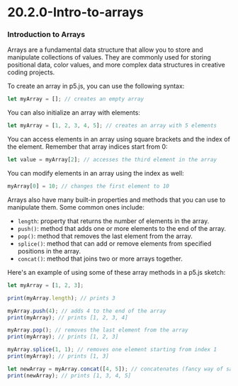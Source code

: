 # 20.2.0-Intro-to-arrays

### Introduction to Arrays 
Arrays are a fundamental data structure that allow you to store and manipulate collections of values. They are commonly used for storing positional data, color values, and more complex data structures in creative coding projects.

To create an array in p5.js, you can use the following syntax:

```javascript
let myArray = []; // creates an empty array
```

You can also initialize an array with elements:

```javascript
let myArray = [1, 2, 3, 4, 5]; // creates an array with 5 elements
```

You can access elements in an array using square brackets and the index of the element. Remember that array indices start from 0:

```javascript
let value = myArray[2]; // accesses the third element in the array
```

You can modify elements in an array using the index as well:

```javascript
myArray[0] = 10; // changes the first element to 10
```

Arrays also have many built-in properties and methods that you can use to manipulate them. Some common ones include:

- `length`: property that returns the number of elements in the array.
- `push()`: method that adds one or more elements to the end of the array.
- `pop()`: method that removes the last element from the array.
- `splice()`: method that can add or remove elements from specified positions in the array.
- `concat()`: method that joins two or more arrays together.

Here's an example of using some of these array methods in a p5.js sketch:

```javascript
let myArray = [1, 2, 3];

print(myArray.length); // prints 3

myArray.push(4); // adds 4 to the end of the array
print(myArray); // prints [1, 2, 3, 4]

myArray.pop(); // removes the last element from the array
print(myArray); // prints [1, 2, 3]

myArray.splice(1, 1); // removes one element starting from index 1
print(myArray); // prints [1, 3]

let newArray = myArray.concat([4, 5]); // concatenates (fancy way of saying joins) myArray with [4, 5] 
print(newArray); // prints [1, 3, 4, 5]
```

